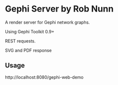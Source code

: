 **Gephi Server by Rob Nunn**
===
A render server for Gephi network graphs.

Using Gephi Toolkit 0.9+

REST requests.

SVG and PDF response

Usage
---

http://localhost:8080/gephi-web-demo